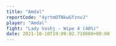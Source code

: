 ```yaml
---
title: "Amdal"
reportCode: "4yrtmDTNkwGfznvJ"
player: "Amdal"
fight: "Lady Vashj - Wipe 4 (48%)"
date: 2021-10-10T19:09:02.718000+00:00
---
```

